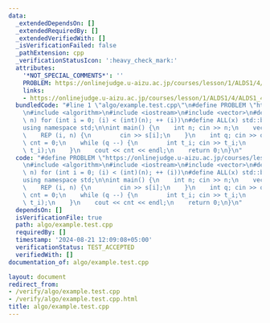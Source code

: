 ```yaml
---
data:
  _extendedDependsOn: []
  _extendedRequiredBy: []
  _extendedVerifiedWith: []
  _isVerificationFailed: false
  _pathExtension: cpp
  _verificationStatusIcon: ':heavy_check_mark:'
  attributes:
    '*NOT_SPECIAL_COMMENTS*': ''
    PROBLEM: https://onlinejudge.u-aizu.ac.jp/courses/lesson/1/ALDS1/4/ALDS1_4_B
    links:
    - https://onlinejudge.u-aizu.ac.jp/courses/lesson/1/ALDS1/4/ALDS1_4_B
  bundledCode: "#line 1 \"algo/example.test.cpp\"\n#define PROBLEM \"https://onlinejudge.u-aizu.ac.jp/courses/lesson/1/ALDS1/4/ALDS1_4_B\"\
    \n#include <algorithm>\n#include <iostream>\n#include <vector>\n#define REP(i,\
    \ n) for (int i = 0; (i) < (int)(n); ++ (i))\n#define ALL(x) std::begin(x), std::end(x)\n\
    using namespace std;\n\nint main() {\n    int n; cin >> n;\n    vector<int> s(n);\n\
    \    REP (i, n) {\n        cin >> s[i];\n    }\n    int q; cin >> q;\n    int\
    \ cnt = 0;\n    while (q --) {\n        int t_i; cin >> t_i;\n        cnt += binary_search(ALL(s),\
    \ t_i);\n    }\n    cout << cnt << endl;\n    return 0;\n}\n"
  code: "#define PROBLEM \"https://onlinejudge.u-aizu.ac.jp/courses/lesson/1/ALDS1/4/ALDS1_4_B\"\
    \n#include <algorithm>\n#include <iostream>\n#include <vector>\n#define REP(i,\
    \ n) for (int i = 0; (i) < (int)(n); ++ (i))\n#define ALL(x) std::begin(x), std::end(x)\n\
    using namespace std;\n\nint main() {\n    int n; cin >> n;\n    vector<int> s(n);\n\
    \    REP (i, n) {\n        cin >> s[i];\n    }\n    int q; cin >> q;\n    int\
    \ cnt = 0;\n    while (q --) {\n        int t_i; cin >> t_i;\n        cnt += binary_search(ALL(s),\
    \ t_i);\n    }\n    cout << cnt << endl;\n    return 0;\n}\n"
  dependsOn: []
  isVerificationFile: true
  path: algo/example.test.cpp
  requiredBy: []
  timestamp: '2024-08-21 12:09:08+05:00'
  verificationStatus: TEST_ACCEPTED
  verifiedWith: []
documentation_of: algo/example.test.cpp

layout: document
redirect_from:
- /verify/algo/example.test.cpp
- /verify/algo/example.test.cpp.html
title: algo/example.test.cpp
---
```

